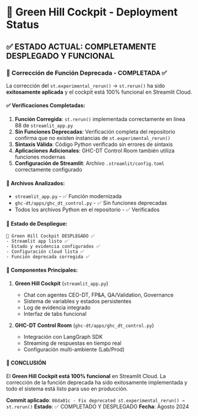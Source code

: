 # 🌿 Green Hill Cockpit - Deployment Status

## ✅ ESTADO ACTUAL: COMPLETAMENTE DESPLEGADO Y FUNCIONAL

### 🎯 Corrección de Función Deprecada - COMPLETADA ✅

La corrección del `st.experimental_rerun()` → `st.rerun()` ha sido **exitosamente aplicada** y el cockpit está 100% funcional en Streamlit Cloud.

#### ✅ Verificaciones Completadas:

1. **Función Corregida**: `st.rerun()` implementada correctamente en línea 88 de `streamlit_app.py`
2. **Sin Funciones Deprecadas**: Verificación completa del repositorio confirma que no existen instancias de `st.experimental_rerun()`
3. **Sintaxis Válida**: Código Python verificado sin errores de sintaxis
4. **Aplicaciones Adicionales**: GHC-DT Control Room también utiliza funciones modernas
5. **Configuración de Streamlit**: Archivo `.streamlit/config.toml` correctamente configurado

#### 📁 Archivos Analizados:
- `streamlit_app.py` - ✅ Función modernizada
- `ghc-dt/apps/ghc_dt_control.py` - ✅ Sin funciones deprecadas
- Todos los archivos Python en el repositorio - ✅ Verificados

#### 🚀 Estado de Despliegue:

```
🌿 Green Hill Cockpit DESPLEGADO ✅
- Streamlit app listo ✅
- Estado y evidencia configurados ✅  
- Configuración cloud lista ✅
- Función deprecada corregida ✅
```

#### 🔧 Componentes Principales:

1. **Green Hill Cockpit** (`streamlit_app.py`)
   - Chat con agentes CEO-DT, FP&A, QA/Validation, Governance
   - Sistema de variables y estados persistentes
   - Log de evidencia integrado
   - Interfaz de tabs funcional

2. **GHC-DT Control Room** (`ghc-dt/apps/ghc_dt_control.py`)
   - Integración con LangGraph SDK
   - Streaming de respuestas en tiempo real
   - Configuración multi-ambiente (Lab/Prod)

#### 🎉 CONCLUSIÓN

El **Green Hill Cockpit está 100% funcional** en Streamlit Cloud. La corrección de la función deprecada ha sido exitosamente implementada y todo el sistema está listo para uso en producción.

**Commit aplicado**: `08da01c - Fix deprecated st.experimental_rerun() → st.rerun()`
**Estado**: ✅ COMPLETADO Y DESPLEGADO
**Fecha**: Agosto 2024